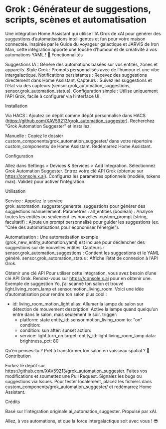 # Grok : Générateur de suggestions, scripts, scènes et automatisation


Une intégration Home Assistant qui utilise l’IA Grok de xAI pour générer des suggestions d’automatisations intelligentes et fun pour votre maison connectée. Inspirée par le Guide du voyageur galactique et JARVIS de Iron Man, cette intégration apporte une touche d’humour et de créativité à vos automations YAML ! 🚀
Fonctionnalités

Suggestions IA : Génère des automations basées sur vos entités, zones et appareils.
Style Grok : Prompts personnalisés avec de l’humour et une vibe intergalactique.
Notifications persistantes : Recevez des suggestions directement dans Home Assistant.
Capteurs : Suivez les suggestions et l’état via des capteurs (sensor.grok_automation_suggestions, sensor.grok_automation_status).
Configuration simple : Utilise uniquement l’API Grok, facile à configurer via l’interface UI.

Installation

Via HACS :
Ajoutez ce dépôt comme dépôt personnalisé dans HACS (https://github.com/XAV59213/grok_automation_suggester).
Recherchez "Grok Automation Suggester" et installez.


Manuelle :
Copiez le dossier custom_components/grok_automation_suggester/ dans votre répertoire custom_components/ de Home Assistant.
Redémarrez Home Assistant.



Configuration

Allez dans Settings > Devices & Services > Add Integration.
Sélectionnez Grok Automation Suggester.
Entrez votre clé API Grok (obtenue sur https://console.x.ai).
Configurez les paramètres optionnels (modèle, tokens max).
Validez pour activer l’intégration.

Utilisation

Service : Appelez le service grok_automation_suggester.generate_suggestions pour générer des suggestions manuellement.
Paramètres :
all_entities (boolean) : Analyse toutes les entités ou seulement les nouvelles.
custom_prompt (string, facultatif) : Ajoute un prompt personnalisé pour guider les suggestions (ex. "Crée des automatisations pour économiser l’énergie").




Automatisation : Une automatisation exemple (grok_new_entity_automation.yaml) est incluse pour déclencher des suggestions sur de nouvelles entités.
Capteurs :
sensor.grok_automation_suggestions : Contient les suggestions et le YAML généré.
sensor.grok_automation_status : Affiche l’état de connexion à l’API Grok.



Obtenir une clé API
Pour utiliser cette intégration, vous avez besoin d’une clé API Grok. Rendez-vous sur https://console.x.ai pour en obtenir une.
Exemple de suggestion
Yo, j’ai scanné ton salon et trouvé light.living_room_lamp et sensor.motion_living_room. Voici une idée d’automatisation pour rendre ton salon plus cool :
- id: living_room_motion_light
  alias: Allumer la lampe du salon sur détection de mouvement
  description: Active la lampe quand quelqu’un entre dans le salon, mais seulement le soir.
  trigger:
    - platform: state
      entity_id: sensor.motion_living_room
      to: "on"
  condition:
    - condition: sun
      after: sunset
  action:
    - service: light.turn_on
      target:
        entity_id: light.living_room_lamp
      data:
        brightness_pct: 80

Qu’en penses-tu ? Prêt à transformer ton salon en vaisseau spatial ? 🚀
Contribution

Forkez le dépôt sur https://github.com/XAV59213/grok_automation_suggester.
Faites vos modifications et soumettez une Pull Request.
Signalez les bugs ou suggestions via Issues.
Pour tester localement, placez les fichiers dans custom_components/grok_automation_suggester/ et redémarrez Home Assistant.

Crédits

Basé sur l’intégration originale ai_automation_suggester.
Propulsé par xAI.


Allez, à vos automations, et que la force intergalactique soit avec vous ! 😎
